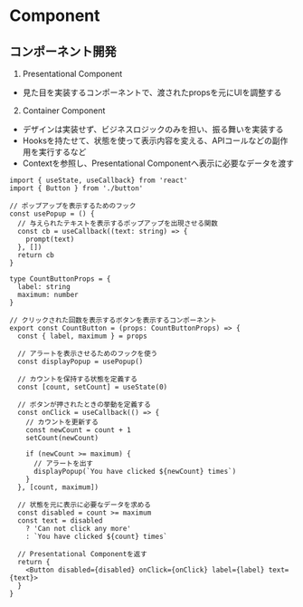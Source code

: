 # Component

## コンポーネント開発
1. Presentational Component
  - 見た目を実装するコンポーネントで、渡されたpropsを元にUIを調整する
2. Container Component
  - デザインは実装せず、ビジネスロジックのみを担い、振る舞いを実装する
  - Hooksを持たせて、状態を使って表示内容を変える、APIコールなどの副作用を実行するなど
  - Contextを参照し、Presentational Componentへ表示に必要なデータを渡す
```tsx
import { useState, useCallback} from 'react'
import { Button } from './button'

// ポップアップを表示するためのフック
const usePopup = () {
  // 与えられたテキストを表示するポップアップを出現させる関数
  const cb = useCallback((text: string) => {
    prompt(text)
  }, [])
  return cb
}

type CountButtonProps = {
  label: string
  maximum: number
}

// クリックされた回数を表示するボタンを表示するコンポーネント
export const CountButton = (props: CountButtonProps) => {
  const { label, maximum } = props

  // アラートを表示させるためのフックを使う
  const displayPopup = usePopup()
  
  // カウントを保持する状態を定義する
  const [count, setCount] = useState(0)

  // ボタンが押されたときの挙動を定義する
  const onClick = useCallback(() => {
    // カウントを更新する
    const newCount = count + 1
    setCount(newCount)

    if (newCount >= maximum) {
      // アラートを出す
      displayPopup(`You have clicked ${newCount} times`)
    }
  }, [count, maximum])

  // 状態を元に表示に必要なデータを求める
  const disabled = count >= maximum
  const text = disabled
    ? 'Can not click any more'
    : `You have clicked ${count} times`

  // Presentational Componentを返す
  return {
    <Button disabled={disabled} onClick={onClick} label={label} text={text}>
  }
} 
```
